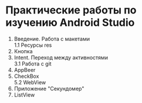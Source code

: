 # Практические работы по изучению Android Studio

1. Введение. Работа с макетами </br>
   1.1 Ресурсы res
2. Кнопка
3. Intent. Переход между активностями </br>
   3.1 Работа с git
4. AppBeer
5. CheckBox </br>
   5.2 WebView
6. Приложение "Секундомер"
7. ListView
